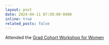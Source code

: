 ```yaml
---
layout: post
date: 2024-04-11 07:59:00-0400
inline: true
related_posts: false
---
```


Attended the [Grad Cohort Workshop for Women](https://cra.org/cra-wp/grad-cohort-for-women/#overview)
